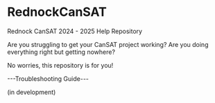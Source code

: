 # RednockCanSAT
Rednock CanSAT 2024 - 2025 Help Repository

Are you struggling to get your CanSAT project working?
Are you doing everything right but getting nowhere?

No worries, this repository is for you!

---Troubleshooting Guide---

(in development)
